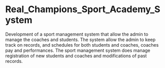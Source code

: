 # Real_Champions_Sport_Academy_System

Development of a sport management system that allow the admin to manage the coaches and students. The system allow the admin to keep track on records, and schedules for both students and coaches, coaches pay and performances. The sport management system does manage registration of new students and coaches and modifications of past records.
